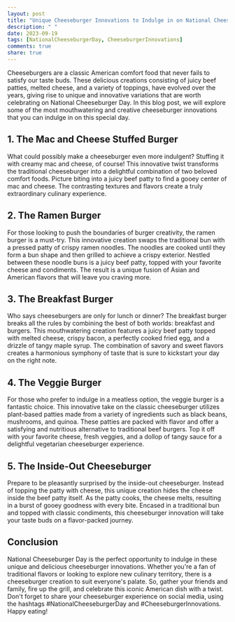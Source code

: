 ```yaml
---
layout: post
title: "Unique Cheeseburger Innovations to Indulge in on National Cheeseburger Day"
description: " "
date: 2023-09-19
tags: [NationalCheeseburgerDay, CheeseburgerInnovations]
comments: true
share: true
---
```


Cheeseburgers are a classic American comfort food that never fails to satisfy our taste buds. These delicious creations consisting of juicy beef patties, melted cheese, and a variety of toppings, have evolved over the years, giving rise to unique and innovative variations that are worth celebrating on National Cheeseburger Day. In this blog post, we will explore some of the most mouthwatering and creative cheeseburger innovations that you can indulge in on this special day.

## 1. The Mac and Cheese Stuffed Burger

What could possibly make a cheeseburger even more indulgent? Stuffing it with creamy mac and cheese, of course! This innovative twist transforms the traditional cheeseburger into a delightful combination of two beloved comfort foods. Picture biting into a juicy beef patty to find a gooey center of mac and cheese. The contrasting textures and flavors create a truly extraordinary culinary experience.

## 2. The Ramen Burger

For those looking to push the boundaries of burger creativity, the ramen burger is a must-try. This innovative creation swaps the traditional bun with a pressed patty of crispy ramen noodles. The noodles are cooked until they form a bun shape and then grilled to achieve a crispy exterior. Nestled between these noodle buns is a juicy beef patty, topped with your favorite cheese and condiments. The result is a unique fusion of Asian and American flavors that will leave you craving more.

## 3. The Breakfast Burger

Who says cheeseburgers are only for lunch or dinner? The breakfast burger breaks all the rules by combining the best of both worlds: breakfast and burgers. This mouthwatering creation features a juicy beef patty topped with melted cheese, crispy bacon, a perfectly cooked fried egg, and a drizzle of tangy maple syrup. The combination of savory and sweet flavors creates a harmonious symphony of taste that is sure to kickstart your day on the right note.

## 4. The Veggie Burger

For those who prefer to indulge in a meatless option, the veggie burger is a fantastic choice. This innovative take on the classic cheeseburger utilizes plant-based patties made from a variety of ingredients such as black beans, mushrooms, and quinoa. These patties are packed with flavor and offer a satisfying and nutritious alternative to traditional beef burgers. Top it off with your favorite cheese, fresh veggies, and a dollop of tangy sauce for a delightful vegetarian cheeseburger experience.

## 5. The Inside-Out Cheeseburger

Prepare to be pleasantly surprised by the inside-out cheeseburger. Instead of topping the patty with cheese, this unique creation hides the cheese inside the beef patty itself. As the patty cooks, the cheese melts, resulting in a burst of gooey goodness with every bite. Encased in a traditional bun and topped with classic condiments, this cheeseburger innovation will take your taste buds on a flavor-packed journey.

## Conclusion

National Cheeseburger Day is the perfect opportunity to indulge in these unique and delicious cheeseburger innovations. Whether you're a fan of traditional flavors or looking to explore new culinary territory, there is a cheeseburger creation to suit everyone's palate. So, gather your friends and family, fire up the grill, and celebrate this iconic American dish with a twist. Don't forget to share your cheeseburger experience on social media, using the hashtags #NationalCheeseburgerDay and #CheeseburgerInnovations. Happy eating!